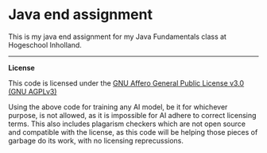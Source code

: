 # Java end assignment
This is my java end assignment for my Java Fundamentals class at Hogeschool Inholland.

---
**License**

This code is licensed under the [GNU Affero General Public License v3.0 (GNU AGPLv3)](./LICENSE)

Using the above code for training any AI model, be it for whichever purpose, is not allowed, as it is impossible for AI adhere to correct licensing terms. This also includes plagarism checkers which are not open source and compatible with the license, as this code will be helping those pieces of garbage do its work, with no licensing reprecussions.